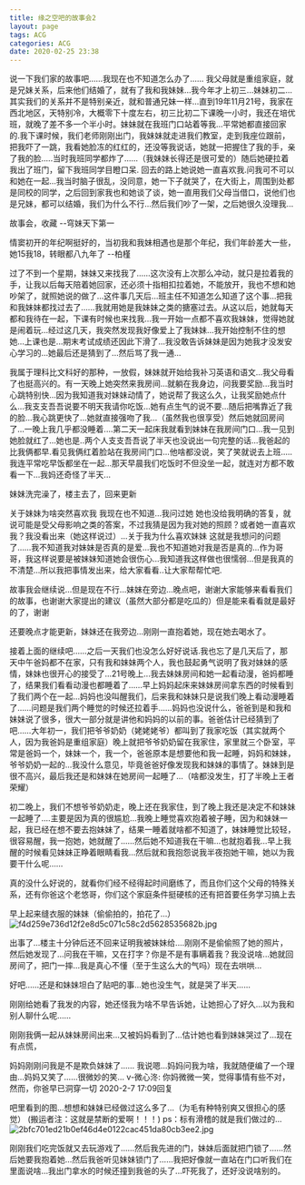 ```yaml
---
title: 缘之空吧的故事会2
layout: page
tags: ACG
categories: ACG
date: 2020-02-25 23:38
---
```


说一下我们家的故事吧……我现在也不知道怎么办了......
我父母就是重组家庭，就是兄妹关系，后来他们结婚了，就有了我和我妹妹...我今年才上初三...妹妹初二...其实我们的关系并不是特别亲近，就和普通兄妹一样...直到19年11月21号，我家在西北地区，天特别冷，大概零下十度左右，初三比初二下课晚一小时，我还在培优班，就晚了差不多一个半小时。妹妹就在我班门口站着等我...平常她都直接回家的.我下课时候，我们老师刚刚出门，我妹妹就走进我们教室，走到我座位跟前，把我吓了一跳，我看她脸冻的红红的，还没等我说话，她就一把握住了我的手，亲了我的脸.....当时我班同学都炸了……（我妹妹长得还是很可爱的）随后她硬拉着我出了班门，留下我班同学目瞪口呆.
回去的路上她说她一直喜欢我.问我可不可以和她在一起...我当时脑子很乱，没同意，她一下子就哭了，在大街上，周围到处都是同校的同学，之后回到家我也和她谈了谈，她一直用我们父母当借口，说他们也是兄妹，都可以结婚，我们为什么不行...然后我们吵了一架，之后她很久没理我...

故事会，收藏
               --穹妹天下第一

情窦初开的年纪啊挺好的，当初我和我妹相遇也是那个年纪，我们年龄差大一些，她15我18，转眼都八九年了
               --柏槿

过了不到一个星期，妹妹又来找我了……这次没有上次那么冲动，就只是拉着我的手，让我以后每天陪着她回家，还必须十指相扣拉着她，不能放开，我也不想和她吵架了，就照她说的做了...这件事几天后...班主任不知道怎么知道了这个事...把我和我妹妹都找过去了……我就用她是我妹妹之类的搪塞过去。从这以后，她就每天都和我待在一起，下课有时候也来找我...我一开始一点都不喜欢我妹妹，觉得她就是闹着玩...经过这几天，我突然发现我好像爱上了我妹妹...我开始控制不住的想她...上课也是...期末考试成绩还因此下滑了...我没敢告诉妹妹是因为她我才没发安心学习的...她最后还是猜到了...然后骂了我一通...

我属于理科比文科好的那种，一放假，妹妹就开始给我补习英语和语文...我父母看了也挺高兴的。有一天晚上她突然来我房间...就躺在我身边，问我要奖励...我当时心跳特别快...因为我知道我对妹妹动情了，她说帮了我这么久，让我奖励她点什么...我支支吾吾说要不明天我请你吃饭...她有点生气的说不要...随后把嘴靠近了我的脸...我心跳更快了...她就直接强吻了我...（虽然我也很享受）然后她就回房间了...一晚上我几乎都没睡着....第二天一起床我就看到妹妹在我房间门口...我一见到她脸就红了...她也是..两个人支支吾吾说了半天也没说出一句完整的话...我爸起的比我俩都早.看见我俩红着脸站在我房间门口...他啥都没说，笑了笑就说去上班.....我连平常吃早饭都坐在一起...那天早晨我们吃饭时不但没坐一起，就连对方都不敢看一下...我妈还奇怪了半天...

妹妹洗完澡了，楼主去了，回来更新

关于妹妹为啥突然喜欢我 我现在也不知道...我问过她 她也没给我明确的答复，就说可能是受父母影响之类的答案，不过我猜是因为我对她的照顾？或者她一直喜欢我？我没看出来（她这样说过）...关于我为什么喜欢妹妹 这就是我想问的问题了……我不知道我对妹妹是否真的是爱...我也不知道她对我是否是真的...作为哥哥，我这样说要是被妹妹知道她会很伤心...我知道我这样做也很懦弱...但是我真的不清楚...所以我把事情发出来，给大家看看..让大家帮帮忙吧.

故事我会继续说...但是现在不行...妹妹在旁边...晚点吧，谢谢大家能够来看看我们的故事，也谢谢大家提出的建议（虽然大部分都是吃瓜的）但是能来看看就是最好的了，谢谢

还要晚点才能更新，妹妹还在我旁边...刚刚一直抱着她，现在她去喝水了。

接着上面的继续吧……之后一天我们也没怎么好好说话.我也忘了是几天后了，那天中午爸妈都不在家，只有我和妹妹两个人，我也鼓起勇气说明了我对妹妹的感情，妹妹也很开心的接受了...21号晚上...我去妹妹房间和她一起看动漫，爸妈都睡了，结果我们看看动漫也都睡着了……早上妈妈起床来妹妹房间拿东西的时候看到了我们两个在一起...妈妈也没叫醒我们，后来我和妹妹只是说我们晚上看动漫睡着了……问题是我们两个睡觉的时候还拉着手......妈妈也没说什么，爸爸到是和我和妹妹说了很多，很大一部分就是讲他和妈妈的以前的事。爸爸估计已经猜到了吧……大年初一，我们把爷爷奶奶（姥姥姥爷）都叫到了我家吃饭（其实就两个人，因为我爸妈是重组家庭）晚上就把爷爷奶奶留在我家住，家里就三个卧室，平常是爸妈一个，妹妹一个，我一个，爸爸原本是想要他和我一起睡，妈妈和妹妹，爷爷奶奶一起的...我没什么意见，毕竟爸爸好像发现我和妹妹的事情了。妹妹到是很不高兴，最后我还是和妹妹在她房间一起睡了...（啥都没发生，打了半晚上王者荣耀）

初二晚上，我们不想爷爷奶奶走，晚上还在我家住，到了晚上我还是决定不和妹妹一起睡了....主要是因为真的很尴尬...我晚上睡觉喜欢抱着被子睡，因为和妹妹一起，我已经在想不要去抱妹妹了，结果一睡着就啥都不知道了，妹妹睡觉比较轻，很容易醒，我一抱她，她就醒了……然后她不知道我在干嘛...也就抱着我...早上我醒的时候看见妹妹正睁着眼睛看我...然后就和我抱怨说我半夜抱她干嘛，她以为我要干什么呢……

真的没什么好说的，就看你们经不经得起时间磨练了，而且你们这个父母的特殊关系，还有你爸这个老悠哥，你们这个家庭条件挺硬核的还有把首要任务学习搞上去

早上起来缝衣服的妹妹（偷偷拍的，拍花了...）
<img src="https://img1.picloli-1.xyz/2020/02/26/f4d259e736d12f2e8d5c071c58c2d5628535682b.jpg" alt="f4d259e736d12f2e8d5c071c58c2d5628535682b.jpg" border="0" />

出事了...楼主十分钟后还不回来证明我被妹妹给....刚刚不是偷偷照了她的照片，然后她发现了...问我在干嘛，又在打字？你是不是有事瞒着我？我没说啥...她就回房间了，把门一摔...我是真心不懂（至于生这么大的气吗）现在去哄哄...

好吧……还是和妹妹坦白了贴吧的事...她也没生气，就是哭了半天......

刚刚给她看了我发的内容，她还怪我为啥不早告诉她，让她担心了好久...以为我和别人聊什么呢……

刚刚我俩一起从妹妹房间出来...又被妈妈看到了...估计她也看到妹妹哭过了...现在有点慌，

妈妈刚刚问我是不是欺负妹妹了……
我说嗯...妈妈问我为啥，我就随便编了一个理由...妈妈又笑了……很微妙的笑...
v-微心泈: 你妈微微一笑，觉得事情有些不对，然而，你爸早已洞穿一切
           2020-2-7 17:09回复

吧里看到的图...想想和妹妹已经做过这么多了...（为毛有种特别爽又很担心的感觉）
(搬运者注：这就是禁断的爱啊！！！)
ps：标有滑稽的就是我们做过的...
<img src="https://img1.picloli-1.xyz/2020/02/26/2bfc701ed21b0ef46d4e0122cac451da80cb3ee2.jpg" alt="2bfc701ed21b0ef46d4e0122cac451da80cb3ee2.jpg" border="0" />

刚刚我们吃完饭就又去玩游戏了……然后我先进的门，妹妹后面就把门锁了……然后她要我抱着她...然后我爸听见妹妹锁门了……我把好像就一直站在门口听我们在里面说啥...我出门拿水的时候还撞到我爸的头了...吓死我了，还好没说啥别的。
